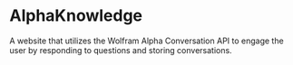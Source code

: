# AlphaKnowledge
A website that utilizes the Wolfram Alpha Conversation API to engage the user by responding to questions and storing conversations.
